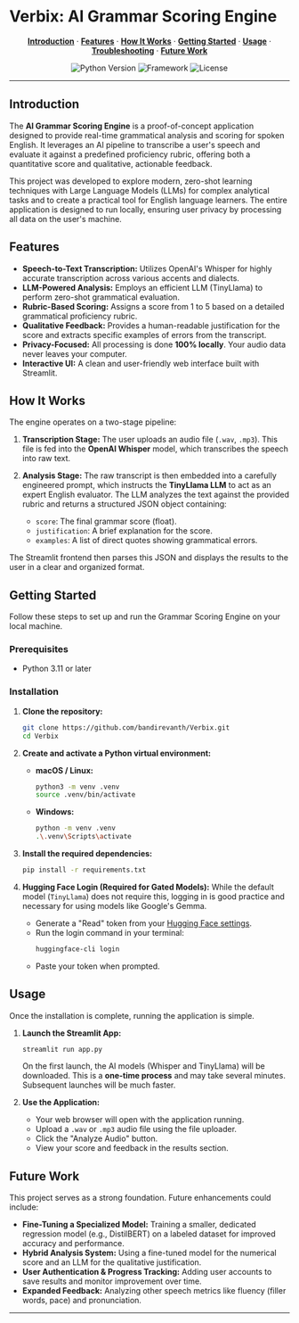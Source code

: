 # Verbix: AI Grammar Scoring Engine

<p align="center">
  <a href="#introduction"><strong>Introduction</strong></a> ·
  <a href="#features"><strong>Features</strong></a> ·
  <a href="#how-it-works"><strong>How It Works</strong></a> ·
  <a href="#getting-started"><strong>Getting Started</strong></a> ·
  <a href="#usage"><strong>Usage</strong></a> ·
  <a href="#troubleshooting"><strong>Troubleshooting</strong></a> ·
  <a href="#future-work"><strong>Future Work</strong></a>
</p>

<p align="center">
  <img alt="Python Version" src="https://img.shields.io/badge/python-3.11+-blue.svg">
  <img alt="Framework" src="https://img.shields.io/badge/Framework-Streamlit-red">
  <img alt="License" src="https://img.shields.io/badge/License-MIT-green.svg">
</p>

---

## Introduction

The **AI Grammar Scoring Engine** is a proof-of-concept application designed to provide real-time grammatical analysis and scoring for spoken English. It leverages an AI pipeline to transcribe a user's speech and evaluate it against a predefined proficiency rubric, offering both a quantitative score and qualitative, actionable feedback.

This project was developed to explore modern, zero-shot learning techniques with Large Language Models (LLMs) for complex analytical tasks and to create a practical tool for English language learners. The entire application is designed to run locally, ensuring user privacy by processing all data on the user's machine.

## Features

*   **Speech-to-Text Transcription:** Utilizes OpenAI's Whisper for highly accurate transcription across various accents and dialects.
*   **LLM-Powered Analysis:** Employs an efficient LLM (TinyLlama) to perform zero-shot grammatical evaluation.
*   **Rubric-Based Scoring:** Assigns a score from 1 to 5 based on a detailed grammatical proficiency rubric.
*   **Qualitative Feedback:** Provides a human-readable justification for the score and extracts specific examples of errors from the transcript.
*   **Privacy-Focused:** All processing is done **100% locally**. Your audio data never leaves your computer.
*   **Interactive UI:** A clean and user-friendly web interface built with Streamlit.

## How It Works

The engine operates on a two-stage pipeline:

1.  **Transcription Stage:** The user uploads an audio file (`.wav`, `.mp3`). This file is fed into the **OpenAI Whisper** model, which transcribes the speech into raw text.

2.  **Analysis Stage:** The raw transcript is then embedded into a carefully engineered prompt, which instructs the **TinyLlama LLM** to act as an expert English evaluator. The LLM analyzes the text against the provided rubric and returns a structured JSON object containing:
    *   `score`: The final grammar score (float).
    *   `justification`: A brief explanation for the score.
    *   `examples`: A list of direct quotes showing grammatical errors.

The Streamlit frontend then parses this JSON and displays the results to the user in a clear and organized format.

## Getting Started

Follow these steps to set up and run the Grammar Scoring Engine on your local machine.

### Prerequisites

*   Python 3.11 or later

### Installation

1.  **Clone the repository:**
    ```bash
    git clone https://github.com/bandirevanth/Verbix.git
    cd Verbix
    ```

2.  **Create and activate a Python virtual environment:**
    *   **macOS / Linux:**
        ```bash
        python3 -m venv .venv
        source .venv/bin/activate
        ```
    *   **Windows:**
        ```bash
        python -m venv .venv
        .\.venv\Scripts\activate
        ```

3.  **Install the required dependencies:**
    ```bash
    pip install -r requirements.txt
    ```

4.  **Hugging Face Login (Required for Gated Models):**
    While the default model (`TinyLlama`) does not require this, logging in is good practice and necessary for using models like Google's Gemma.
    *   Generate a "Read" token from your [Hugging Face settings](https://huggingface.co/settings/tokens).
    *   Run the login command in your terminal:
        ```bash
        huggingface-cli login
        ```
    *   Paste your token when prompted.

## Usage

Once the installation is complete, running the application is simple.

1.  **Launch the Streamlit App:**
    ```bash
    streamlit run app.py
    ```
    On the first launch, the AI models (Whisper and TinyLlama) will be downloaded. This is a **one-time process** and may take several minutes. Subsequent launches will be much faster.

2.  **Use the Application:**
    *   Your web browser will open with the application running.
    *   Upload a `.wav` or `.mp3` audio file using the file uploader.
    *   Click the "Analyze Audio" button.
    *   View your score and feedback in the results section.

## Future Work

This project serves as a strong foundation. Future enhancements could include:

*   **Fine-Tuning a Specialized Model:** Training a smaller, dedicated regression model (e.g., DistilBERT) on a labeled dataset for improved accuracy and performance.
*   **Hybrid Analysis System:** Using a fine-tuned model for the numerical score and an LLM for the qualitative justification.
*   **User Authentication & Progress Tracking:** Adding user accounts to save results and monitor improvement over time.
*   **Expanded Feedback:** Analyzing other speech metrics like fluency (filler words, pace) and pronunciation.

---